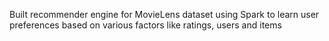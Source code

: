 Built recommender engine for MovieLens dataset using Spark to learn user preferences based on various factors like ratings, users and items
